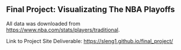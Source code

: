 ## Final Project: Visualizating The NBA Playoffs

All data was downloaded from https://www.nba.com/stats/players/traditional.

Link to Project Site Deliverable: https://sleng1.github.io/final_project/
